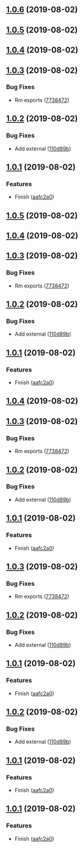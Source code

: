 <a name="1.0.6"></a>
## [1.0.6](https://github.com/bugszhou/cnf-qrcode/compare/v1.0.5...v1.0.6) (2019-08-02)



<a name="1.0.5"></a>
## [1.0.5](https://github.com/bugszhou/cnf-qrcode/compare/v1.0.4...v1.0.5) (2019-08-02)



<a name="1.0.4"></a>
## [1.0.4](https://github.com/bugszhou/cnf-qrcode/compare/v1.0.3...v1.0.4) (2019-08-02)



<a name="1.0.3"></a>
## [1.0.3](https://github.com/bugszhou/cnf-qrcode/compare/v1.0.2...v1.0.3) (2019-08-02)


### Bug Fixes

* Rm exports ([7738472](https://github.com/bugszhou/cnf-qrcode/commit/7738472))



<a name="1.0.2"></a>
## [1.0.2](https://github.com/bugszhou/cnf-qrcode/compare/v1.0.1...v1.0.2) (2019-08-02)


### Bug Fixes

* Add external ([110d89b](https://github.com/bugszhou/cnf-qrcode/commit/110d89b))



<a name="1.0.1"></a>
## [1.0.1](https://github.com/bugszhou/cnf-qrcode/compare/aafc2a0...v1.0.1) (2019-08-02)


### Features

* Finish ([aafc2a0](https://github.com/bugszhou/cnf-qrcode/commit/aafc2a0))



<a name="1.0.5"></a>
## [1.0.5](https://github.com/bugszhou/cnf-qrcode/compare/v1.0.4...v1.0.5) (2019-08-02)



<a name="1.0.4"></a>
## [1.0.4](https://github.com/bugszhou/cnf-qrcode/compare/v1.0.3...v1.0.4) (2019-08-02)



<a name="1.0.3"></a>
## [1.0.3](https://github.com/bugszhou/cnf-qrcode/compare/v1.0.2...v1.0.3) (2019-08-02)


### Bug Fixes

* Rm exports ([7738472](https://github.com/bugszhou/cnf-qrcode/commit/7738472))



<a name="1.0.2"></a>
## [1.0.2](https://github.com/bugszhou/cnf-qrcode/compare/v1.0.1...v1.0.2) (2019-08-02)


### Bug Fixes

* Add external ([110d89b](https://github.com/bugszhou/cnf-qrcode/commit/110d89b))



<a name="1.0.1"></a>
## [1.0.1](https://github.com/bugszhou/cnf-qrcode/compare/aafc2a0...v1.0.1) (2019-08-02)


### Features

* Finish ([aafc2a0](https://github.com/bugszhou/cnf-qrcode/commit/aafc2a0))



<a name="1.0.4"></a>
## [1.0.4](https://github.com/bugszhou/cnf-qrcode/compare/v1.0.3...v1.0.4) (2019-08-02)



<a name="1.0.3"></a>
## [1.0.3](https://github.com/bugszhou/cnf-qrcode/compare/v1.0.2...v1.0.3) (2019-08-02)


### Bug Fixes

* Rm exports ([7738472](https://github.com/bugszhou/cnf-qrcode/commit/7738472))



<a name="1.0.2"></a>
## [1.0.2](https://github.com/bugszhou/cnf-qrcode/compare/v1.0.1...v1.0.2) (2019-08-02)


### Bug Fixes

* Add external ([110d89b](https://github.com/bugszhou/cnf-qrcode/commit/110d89b))



<a name="1.0.1"></a>
## [1.0.1](https://github.com/bugszhou/cnf-qrcode/compare/aafc2a0...v1.0.1) (2019-08-02)


### Features

* Finish ([aafc2a0](https://github.com/bugszhou/cnf-qrcode/commit/aafc2a0))



<a name="1.0.3"></a>
## [1.0.3](https://github.com/bugszhou/cnf-qrcode/compare/v1.0.2...v1.0.3) (2019-08-02)


### Bug Fixes

* Rm exports ([7738472](https://github.com/bugszhou/cnf-qrcode/commit/7738472))



<a name="1.0.2"></a>
## [1.0.2](https://github.com/bugszhou/cnf-qrcode/compare/v1.0.1...v1.0.2) (2019-08-02)


### Bug Fixes

* Add external ([110d89b](https://github.com/bugszhou/cnf-qrcode/commit/110d89b))



<a name="1.0.1"></a>
## [1.0.1](https://github.com/bugszhou/cnf-qrcode/compare/aafc2a0...v1.0.1) (2019-08-02)


### Features

* Finish ([aafc2a0](https://github.com/bugszhou/cnf-qrcode/commit/aafc2a0))



<a name="1.0.2"></a>
## [1.0.2](https://github.com/bugszhou/cnf-qrcode/compare/v1.0.1...v1.0.2) (2019-08-02)


### Bug Fixes

* Add external ([110d89b](https://github.com/bugszhou/cnf-qrcode/commit/110d89b))



<a name="1.0.1"></a>
## [1.0.1](https://github.com/bugszhou/cnf-qrcode/compare/aafc2a0...v1.0.1) (2019-08-02)


### Features

* Finish ([aafc2a0](https://github.com/bugszhou/cnf-qrcode/commit/aafc2a0))



<a name="1.0.1"></a>
## [1.0.1](https://github.com/bugszhou/cnf-qrcode/compare/aafc2a0...v1.0.1) (2019-08-02)


### Features

* Finish ([aafc2a0](https://github.com/bugszhou/cnf-qrcode/commit/aafc2a0))



